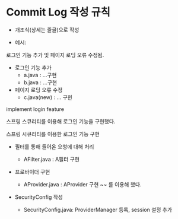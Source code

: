 # Commit Log 작성 규칙

- 개조식(상세는 줄글)으로 작성

- 예시:

 로그인 기능 추가 및 페이지 로딩 오류 수정됨.
  * 로그인 기능 추가
    - a.java : ...구현
    - b.java : ...구현
  * 페이지 로딩 오류 수정
    - c.java(new) : ... 구현

implement login feature

스프링 스큐리티를 이용해 로그인 기능을 구현했다.

스프링 시큐리티를 이용한 로그인 기능 구현

 * 필터를 통해 들어온 요청에 대해 처리
   - AFilter.java : A필터 구현

 * 프로바이더 구현
   - AProvider.java : AProvider 구현 ~~ 를 이용해 했다.

 * SecurityConfig 작성
   - SecurityConfig.java: ProviderManager 등록, session 설정 추가
